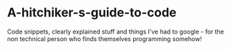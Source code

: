 # A-hitchiker-s-guide-to-code

Code snippets, clearly explained stuff and things I've had to google - for the non technical person who finds themselves programming somehow! 

